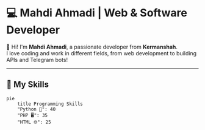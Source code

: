 # 💻 Mahdi Ahmadi | Web & Software Developer  

👋 Hi! I'm **Mahdi Ahmadi**, a passionate developer from **Kermanshah**.  
I love coding and work in different fields, from web development to building APIs and Telegram bots!  

---

## 🚀 My Skills  

```mermaid
pie
    title Programming Skills
    "Python 🐍": 40
    "PHP 🖥": 35
    "HTML 🌐": 25
```
